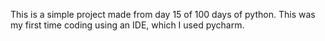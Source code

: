 This is a simple project made from day 15 of 100 days of python. This was my first time coding using an IDE, which I used pycharm.
